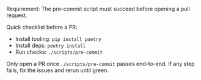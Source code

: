 Requirement: The pre-commit script must succeed before opening a pull request.

Quick checklist before a PR:
- Install tooling: `pip install poetry`
- Install deps: `poetry install`
- Run checks: `./scripts/pre-commit`

Only open a PR once `./scripts/pre-commit` passes end-to-end. If any step fails, fix the issues and rerun until green.
